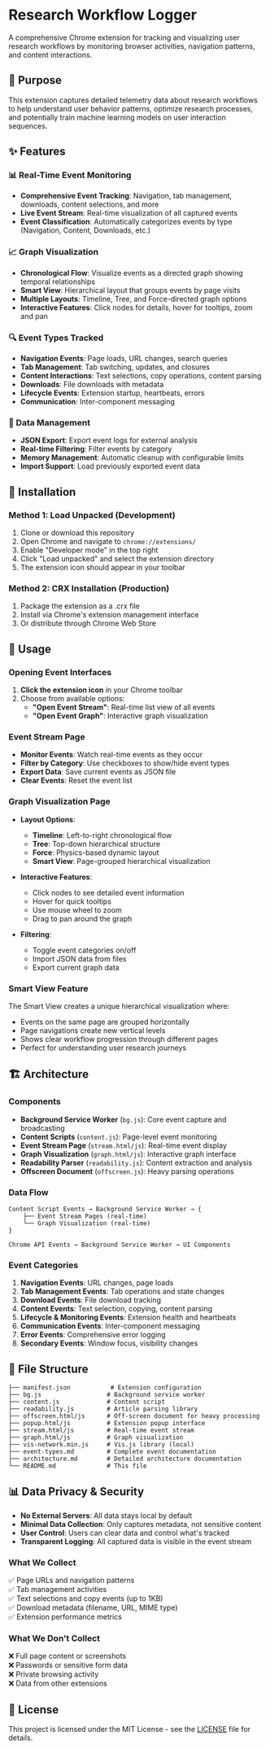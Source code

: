 # Research Workflow Logger

A comprehensive Chrome extension for tracking and visualizing user research workflows by monitoring browser activities, navigation patterns, and content interactions.

## 🎯 Purpose

This extension captures detailed telemetry data about research workflows to help understand user behavior patterns, optimize research processes, and potentially train machine learning models on user interaction sequences.

## ✨ Features

### 📊 Real-Time Event Monitoring
- **Comprehensive Event Tracking**: Navigation, tab management, downloads, content selections, and more
- **Live Event Stream**: Real-time visualization of all captured events
- **Event Classification**: Automatically categorizes events by type (Navigation, Content, Downloads, etc.)

### 📈 Graph Visualization
- **Chronological Flow**: Visualize events as a directed graph showing temporal relationships
- **Smart View**: Hierarchical layout that groups events by page visits
- **Multiple Layouts**: Timeline, Tree, and Force-directed graph options
- **Interactive Features**: Click nodes for details, hover for tooltips, zoom and pan

### 🔍 Event Types Tracked
- **Navigation Events**: Page loads, URL changes, search queries
- **Tab Management**: Tab switching, updates, and closures
- **Content Interactions**: Text selections, copy operations, content parsing
- **Downloads**: File downloads with metadata
- **Lifecycle Events**: Extension startup, heartbeats, errors
- **Communication**: Inter-component messaging

### 💾 Data Management
- **JSON Export**: Export event logs for external analysis
- **Real-time Filtering**: Filter events by category
- **Memory Management**: Automatic cleanup with configurable limits
- **Import Support**: Load previously exported event data

## 🚀 Installation

### Method 1: Load Unpacked (Development)
1. Clone or download this repository
2. Open Chrome and navigate to `chrome://extensions/`
3. Enable "Developer mode" in the top right
4. Click "Load unpacked" and select the extension directory
5. The extension icon should appear in your toolbar

### Method 2: CRX Installation (Production)
1. Package the extension as a .crx file
2. Install via Chrome's extension management interface
3. Or distribute through Chrome Web Store

## 📱 Usage

### Opening Event Interfaces
1. **Click the extension icon** in your Chrome toolbar
2. Choose from available options:
   - **"Open Event Stream"**: Real-time list view of all events
   - **"Open Event Graph"**: Interactive graph visualization

### Event Stream Page
- **Monitor Events**: Watch real-time events as they occur
- **Filter by Category**: Use checkboxes to show/hide event types
- **Export Data**: Save current events as JSON file
- **Clear Events**: Reset the event list

### Graph Visualization Page
- **Layout Options**:
  - **Timeline**: Left-to-right chronological flow
  - **Tree**: Top-down hierarchical structure
  - **Force**: Physics-based dynamic layout
  - **Smart View**: Page-grouped hierarchical visualization

- **Interactive Features**:
  - Click nodes to see detailed event information
  - Hover for quick tooltips
  - Use mouse wheel to zoom
  - Drag to pan around the graph

- **Filtering**: 
  - Toggle event categories on/off
  - Import JSON data from files
  - Export current graph data

### Smart View Feature
The Smart View creates a unique hierarchical visualization where:
- Events on the same page are grouped horizontally
- Page navigations create new vertical levels
- Shows clear workflow progression through different pages
- Perfect for understanding user research journeys

## 🏗️ Architecture

### Components
- **Background Service Worker** (`bg.js`): Core event capture and broadcasting
- **Content Scripts** (`content.js`): Page-level event monitoring
- **Event Stream Page** (`stream.html/js`): Real-time event display
- **Graph Visualization** (`graph.html/js`): Interactive graph interface
- **Readability Parser** (`readability.js`): Content extraction and analysis
- **Offscreen Document** (`offscreen.js`): Heavy parsing operations

### Data Flow
```
Content Script Events → Background Service Worker → {
    ├── Event Stream Pages (real-time)
    └── Graph Visualization (real-time)
}

Chrome API Events → Background Service Worker → UI Components
```

### Event Categories
1. **Navigation Events**: URL changes, page loads
2. **Tab Management Events**: Tab operations and state changes
3. **Download Events**: File download tracking
4. **Content Events**: Text selection, copying, content parsing
5. **Lifecycle & Monitoring Events**: Extension health and heartbeats
6. **Communication Events**: Inter-component messaging
7. **Error Events**: Comprehensive error logging
8. **Secondary Events**: Window focus, visibility changes

## 📁 File Structure

```
├── manifest.json           # Extension configuration
├── bg.js                  # Background service worker
├── content.js             # Content script
├── readability.js         # Article parsing library
├── offscreen.html/js      # Off-screen document for heavy processing
├── popup.html/js          # Extension popup interface
├── stream.html/js         # Real-time event stream
├── graph.html/js          # Graph visualization
├── vis-network.min.js     # Vis.js library (local)
├── event-types.md         # Complete event documentation
├── architecture.md        # Detailed architecture documentation
└── README.md              # This file
```

## 📊 Data Privacy & Security

- **No External Servers**: All data stays local by default
- **Minimal Data Collection**: Only captures metadata, not sensitive content
- **User Control**: Users can clear data and control what's tracked
- **Transparent Logging**: All captured data is visible in the event stream

### What We Collect
✅ Page URLs and navigation patterns  
✅ Tab management activities  
✅ Text selections and copy events (up to 1KB)  
✅ Download metadata (filename, URL, MIME type)  
✅ Extension performance metrics  

### What We Don't Collect
❌ Full page content or screenshots  
❌ Passwords or sensitive form data  
❌ Private browsing activity  
❌ Data from other extensions  


## 📜 License

This project is licensed under the MIT License - see the [LICENSE](LICENSE) file for details.